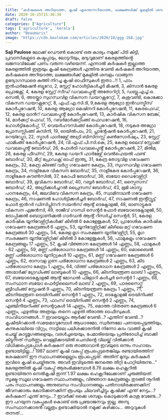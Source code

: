 ```yaml
---
title: "കർഷകരെ അറിയാത്ത, കൃഷി എന്തെന്നറിയാത്ത, ലക്ഷങ്ങൾക്ക് മുകളിൽ ശമ്പളം വാങ്ങുന്ന ഉദ്യോഗസ്ഥരെ കുത്തി നിറച്ച കൃഷി ഓഫീസുകൾ"
date: 2020-10-25T15:36:34
draft: false
categories: ["Agriculture"]
tags: ['agriculture', 'kerala']
author: "Beaumaris"
image: "https://cdn.boolokam.com/articles/2020/10/ggg-168.jpg"
---
```


**[](http://13.126.68.249/saji-paulose-post/289809/ggg-1030)Saji Paulose** ലോക്ക് ഡൌൺ കൊണ്ട് ഒരു കാര്യം നമുക്ക് പിടി കിട്ടി, പ്രവാസികളുടെ കഷ്ടപ്പാടും, ലോട്ടറിയും, മദ്യവുമാണ് കേരളത്തിൻ്റെ ഖജനാവിലേക്ക് പണം വരുന്ന വഴിയെന്ന്. എന്നാൽ കർഷകർ ഇല്ലാത്ത കേരളത്തിൽ ഇത്രയും കൃഷി കേന്ദ്രങ്ങൾ എന്തിനു വേണ്ടി കർഷകർ അറിയാത്ത, കർഷകരെ അറിയാത്ത, ലക്ഷങ്ങൾക്ക് മുകളിൽ ശമ്പളം വാങ്ങുന്ന ഉദ്യോഗസ്ഥരെ കുത്തി നിറച്ച കൃഷി ഓഫീസുകൾ ഇതാ...!! 1, ഫാം ഇൻഫർമേഷൻ ബ്യൂറോ, 2, സ്റ്റേറ്റ് ഹോൾട്ടികൾച്ചർ മിഷൻ, 3, കിസാൻ കേരള പ്രൊജക്റ്റ്, 4, കേരള സ്റ്റേറ്റ് സീഡ് ഡവലപ്മെൻ്റ് അതോറിറ്റി, 5, ഡബ്ലു.എച്ച്.ഒ. സെൽ, 6, അടയ്ക്കാ സുഗന്ധവിള വികസന ഡയറക്റ്ററേറ്റ്, 7, കശുവണ്ടി, കൊക്കോ വികസന ഡയറക്റ്ററേറ്റ്, 8, എഫ്.എ.സി.ടി, 9,കേരള ആഗ്രോ ഇൻഡസ്ട്രീസ് കോർപ്പറേഷൻ, 10, കേരള ആഗ്രോ മെഷിനറി കോർപ്പറേഷൻ, 11, കേരഫെഡ്, 12, കേരള ലാൻറ് ഡവലപ്മെൻ്റ് കോർപ്പറേഷൻ, 13, കാർഷിക വികസന ബേങ്ക്, 14, മാർക്കറ്റ് ഫെഡ്, 15, റബർമാർക്കറ്റിംങ്ങ് ഫെഡറേഷൻ, 16, ഹോൾട്ടികോർപ്പ്, 17, വെയർഹൗസിംങ്ങ് കോർപ്പറേഷൻ, 18, നടുകര അഗ്രോ പ്രോസസ്സിംങ്ങ് കമ്പിനി, 19, ഓയിൽപാം, 20, പ്ലാൻ്റേഷൻ കോർപ്പറേഷൻ, 21, റെയ്ഡ്കോ, 22, സ്മാൾ ഫാർമേഴ്സ് അഗ്രി ബിസിനസ്സ് കൺസോർഷ്യം, 23, സ്റ്റേറ്റ് ഫാമിംങ്ങ് കോർപ്പറേഷൻ, 24, വി.എഫ്.പി.സി.കെ, 25, കേരള ലൈവ് സ്റ്റോക്ക് ഡവലപ്മെൻ്റ് ബോർഡ്, 26, പോൾട്രി ഡവലപ്മെൻ്റ് കോർപ്പറേഷൻ, 27, മിൽമ, 28, കേരള ഫീഡ്സ്, 29, കേരള ഡയറി ഫാർമേഴ്സ് വെൽഫെയൽ ഫണ്ട് ബോർഡ്, 30, മീറ്റ് പ്രോഡക്റ്റ് ഓഫ് ഇന്ത്യ, 31, കേന്ദ്ര തോട്ടവിള ഗവേഷണ കേന്ദ്രം, 32, കേന്ദ്ര കിഴങ്ങ് വർഗ്ഗ ഗവേഷണ കേന്ദ്രം, 33, സുഗന്ധവിള ഗവേഷണ കേന്ദ്രം, 34, നാളികേര വികസന ബോർഡ്, 35, നാളീകേര കോർപ്പറേഷൻ, 36, നാളീകേര കൗൺസിൽ, 37, കോഫീ ബോർഡ്, 38, ബയോ ഡൈവേഴ്സിറ്റി ബോർഡ്, 39, ഭൂവികസ ബോർഡ്, 40, റബ്ബർ ബോർഡ്, 41, സ്പൈസസ് ബോർഡ്, 42, അഗ്രിക്കൾച്ചറൽ പ്രൈസസ് ബോർഡ്, 43, ഭൂമി ശാസ്ത പഠനകേന്ദ്രം, 44, ജലവിഭവ വികസന കേന്ദ്രം, 45, സ്വാമിനാഥൻ ഗവേഷണ കേന്ദ്രം, 46, നാഷണൽ ഹോൾട്ടിക്കൾച്ചർ ബോർഡ്, 47, നാഷണൽ ഇൻ്റിറ്റ്യൂട്ട് ഫോർ ഇൻറർ ഡിസിപ്ലിനറി സയൻസ് ആൻ്റ് ടെക്നോളജി, 48, ഓണാട്ടുകര വികസന ഏജൻസി, 49, രാജീവ് ഗാന്ധി സെൻ്റർ ഫോർ ബയോടെക്നോളജി, 50, ട്രോപ്പിക്കൽ ബൊട്ടാണിക്കൽ ഗാർഡൻ ആൻ്റ് റിസർച്ച് സെൻ്റർ, 51, കേരള കാർഷിക യൂനിവേഴ്സിറ്റികൾക്ക് കീഴിൽ 6 കോളേജുകൾ, 52, പ്രാദേശിക കാർഷിക ഗവേഷണ കേന്ദ്രങ്ങൾ 6 എണ്ണം, 53, യൂനിവേഴ്സിറ്റിക്ക് കീഴിലെ മറ്റ് ഗവേഷണ കേന്ദ്രങ്ങൾ 30 എണ്ണം, 54, കേരള മൃഗ സംരക്ഷണ യൂനിവേഴ്സിറ്റി, 55, മൃഗ സംരക്ഷണ യൂനിവേഴ്സിറ്റിക്ക് കീഴിൽ 3 കോളേജുകൾ, 56, ഫാമുകളും ഗവേഷണ കേന്ദ്രങ്ങളും 17 എണ്ണം, 57, കൃഷി വിജ്ഞാന കേന്ദ്രങ്ങൾ 14 എണ്ണം, 58, ഫാമുകൾ - 62 എണ്ണം, 59, മണ്ണ് പരിശോധനാ കേന്ദ്രങ്ങൾ 14 എണ്ണം, 60, മൊബൈൽ മണ്ണ് പരിശോധനാ യൂനിറ്റുകൾ 10 എണ്ണം, 61, മണ്ണ് ഗവേഷണ കേന്ദ്രങ്ങൾ 6 എണ്ണം, 62, രാസവള ഗുണ പരിശോധനാ കേന്ദ്രങ്ങൾ 2 എണ്ണം, 63, കീട പരിശോധനാ കേന്ദ്രം 1 എണ്ണം, 64, വിത്ത് പരിശോധന കേന്ദ്രങ്ങൾ 2 എണ്ണം, 65, അഗ്മാർക്ക് ഗ്രേഡിംങ്ങ് ലാബുകൾ 10 എണ്ണം, 66, കീടനിയന്ത്രണ ലാബ് 1 എണ്ണം, 67, ബയോടെക്നോളജി ആൻ്റ് മോഡൽ ഫ്ളോറി കൾച്ചർ സെൻ്റർ 1 എണ്ണം, 68, സംസ്ഥാന ബയോ ഫെർട്ടിലൈസർ ലാബ് 2 എണ്ണം, 69, പാരസൈറ്റ്സ് ബ്രീഡിംങ്ങ് സ്റ്റേഷൻ 9 എണ്ണം, 70, കീടനിയന്ത്രണ കേന്ദ്രം 1 എണ്ണം, 71, കീടനിയന്ത്രണ ട്രെയിനിംങ്ങ് സെൻ്റർ 1 എണ്ണം, 72, ടെക്നോളജി ട്രെയിനിംങ്ങ് സെൻ്റർ 4 എണ്ണം, 73, ഫാംസ് ട്രെയിനിംങ്ങ് സെൻ്റർ 2 എണ്ണം, 74, എഞ്ചിനീയറിംങ്ങ് സെൻ്ററുകൾ 14 എണ്ണം, 75, മൊത്ത വിതരണ കേന്ദ്രങ്ങൾ 6 എണ്ണം, എഴുതിയ അത്രയും തന്നെ എഴുതി തീരാത്ത ഓഫീസുകൾ. സംവിധാനങ്ങൾ...!! ഇവയെല്ലാം ആർക്ക് വേണ്ടി...? എന്തിന് വേണ്ടി...? കൃഷിയിറക്കാൻ സമയമാവുമ്പോൾ ആധാരമോ, സ്വർണമോ പണയപ്പെടുത്തിയും, കന്നുകാലിയെ വിറ്റും, നാട്ടിലെ പലിശക്കാരനിൽ നിന്നോ കടം വാങ്ങി കൃഷി ചെയ്യ്ത് കാട്ടുമൃഗങ്ങളെയും, വരൾച്ചയെയും, പേമാരിയെയും പ്രതിരോധിച്ച് ബാക്കി കിട്ടുന്നത് സ്വർണ്ണം വെള്ളിക്കടയിൽ ചെമ്പിൻ്റെ വിലയ്ക്ക് വിൽക്കാൻ വിധിക്കപ്പെട്ടപ്പോൾ കർഷകന് ഒരു താങ്ങാവാൻ ഇവയുടെ ഒന്നും സഹായം ഉണ്ടായിട്ടില്ല...! 1987 ലാണ് കൃഷി വകുപ്പ് രൂപപ്പെട്ടതെങ്കിലും രണ്ടായിരത്തിന് ശേഷമാണ് ഈ സ്ഥാപനങ്ങളെല്ലാം രൂപപ്പെട്ടത്. അതിന് മുമ്പും കർഷകർ ഇവിടെ കൃഷി ചെയ്തിരുന്നു. അവർ ഇവിടുത്തെ ജനത്തെ തീറ്റി പോറ്റിയിരുന്നു..." കേരളത്തിൽ കൃഷി വകുപ്പ് ആരംഭിക്കുമ്പോൾ 8.76 ലക്ഷം ഹെക്റ്ററിൽ ഉണ്ടായിരുന്ന നെൽകൃഷി ഇന്ന് 1.97 ലക്ഷം ഹെക്റ്ററിലേക്കാണ് ചുരുങ്ങിയത്. സൂക്ഷ്മ സ്ഥൂല ഗവേഷണ സ്ഥാപനങ്ങളും, വിജ്ഞാന കേന്ദ്രങ്ങളും തുടങ്ങി നൂറിൽ പരം സ്ഥാപനങ്ങളും അനുബന്ധ സംവിധാനങ്ങളും പതിനായിരക്കണക്കിന് ജീവനക്കാരും കോടിക്കണക്കിന് രൂപയും ചിലവഴിച്ചിട്ടും കൃഷിക്ക് എന്ത് നേട്ടം...? കർഷകന് എന്ത് നേട്ടം...? ഇവർക്ക് ഒ‌ക്കെ ശമ്പളം കൊടുക്കാൻ കാശു വേണ്ടേ...? ഈ പറയുന്ന വകുപ്പുകൾ കൊണ്ട് ഒരു പ്രയോജനവും ഇല്ല, അന്യ സംസ്ഥാനക്കാരൻ വല്ലതും ഉണ്ടാക്കിയാൽ നമുക്ക് കഴിക്കാം... അറുവുകൾ തന്നത്...
